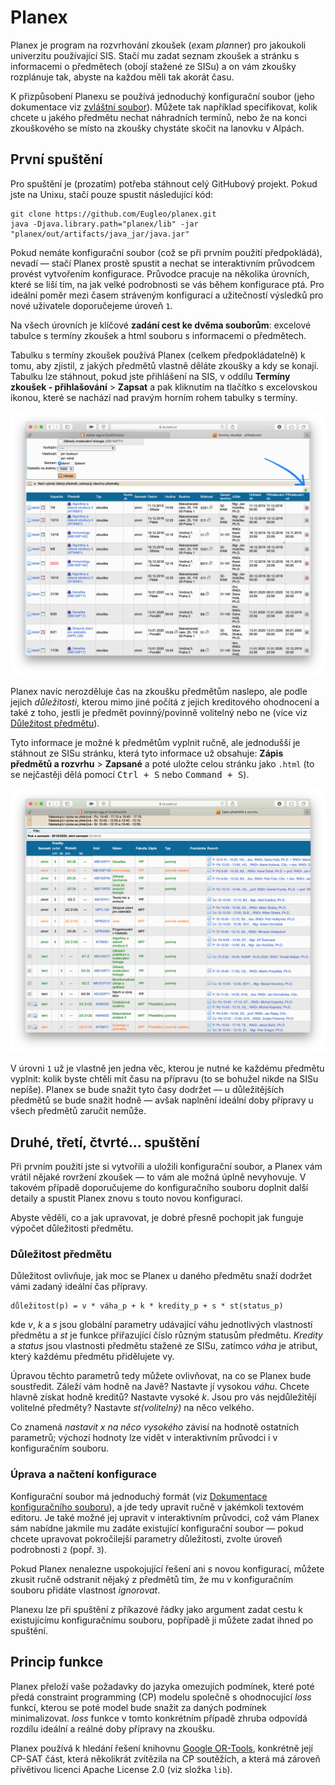 # Planex

Planex je program na rozvrhování zkoušek (*ex*am *plan*ner) pro jakoukoli univerzitu používající SIS. Stačí mu zadat seznam zkoušek a stránku s informacemi o předmětech (obojí stažené ze SISu) a on vám zkoušky rozplánuje tak, abyste na každou měli tak akorát času.

K přizpůsobení Planexu se používá jednoduchý konfigurační soubor (jeho dokumentace viz [zvláštní soubor](config-doc.md)). Můžete tak například specifikovat, kolik chcete u jakého předmětu nechat náhradních termínů, nebo že na konci zkouškového se místo na zkoušky chystáte skočit na lanovku v Alpách.

## První spuštění

Pro spuštění je (prozatím) potřeba stáhnout celý GitHubový projekt. Pokud jste na Unixu, stačí pouze spustit následující kód:

```shell script
git clone https://github.com/Eugleo/planex.git
java -Djava.library.path="planex/lib" -jar "planex/out/artifacts/java_jar/java.jar"
```  

Pokud nemáte konfigurační soubor (což se při prvním použití předpokládá), nevadí — stačí Planex prostě spustit a nechat se interaktivním průvodcem provést vytvořením konfigurace. Průvodce pracuje na několika úrovních, které se liší tím, na jak velké podrobnosti se vás během konfigurace ptá. Pro ideální  poměr mezi časem stráveným konfigurací a užitečností výsledků pro nové uživatele doporučejeme úroveň `1`.

Na všech úrovních je klíčové **zadání cest ke dvěma souborům**: excelové tabulce s termíny zkoušek a html souboru s informacemi o předmětech.

Tabulku s termíny zkoušek používá Planex (celkem předpokládatelně) k tomu, aby zjistil, z jakých předmětů vlastně děláte zkoušky a kdy se konají. Tabulku lze stáhnout, pokud jste přihlášení na SIS, v oddílu **Termíny zkoušek - přihlašování** > **Zapsat** a pak kliknutím na tlačítko s excelovskou ikonou, které se nachází nad pravým horním rohem tabulky s termíny.

![Kde přesně tlačítko najít](imgs/sis-xlsx.png)

Planex navíc nerozděluje čas na zkoušku předmětům naslepo, ale podle jejich *důležitosti*, kterou mimo jiné počítá z jejich kreditového ohodnocení a také z toho, jestli je předmět povinný/povinně volitelný nebo ne (více viz [Důležitost předmětu](#důležitost-předmětu)). 

Tyto informace je možné k předmětům vyplnit ručně, ale jednodušší je stáhnout ze SISu stránku, která tyto informace už obsahuje:  **Zápis předmětů a rozvrhu** > **Zapsané** a poté uložte celou stránku jako `.html` (to se nejčastěji dělá pomocí <kbd>Ctrl + S</kbd> nebo <kbd>Command + S</kbd>).

![Zápis předmětů a rozvrhu](imgs/sis-html.png)

V úrovni `1` už je vlastně jen jedna věc, kterou je nutné ke každému předmětu vyplnit: kolik byste chtěli mít času na přípravu (to se bohužel nikde na SISu nepíše). Planex se bude snažit tyto časy dodržet — u důležitějších předmětů se bude snažit hodně — avšak naplnění ideální doby přípravy u všech předmětů zaručit nemůže.

## Druhé, třetí, čtvrté... spuštění

Při prvním použití jste si vytvořili a uložili konfigurační soubor, a Planex vám vrátil nějaké rovržení zkoušek — to vám ale možná úplně nevyhovuje. V takovém případě doporučujeme do konfiguračního souboru doplnit další detaily a spustit Planex znovu s touto novou konfigurací.

Abyste věděli, co a jak upravovat, je dobré přesně pochopit jak funguje výpočet důležitosti předmětu.

### Důležitost předmětu

Důležitost ovlivňuje, jak moc se Planex u daného předmětu snaží dodržet vámi zadaný ideální čas přípravy.

```
důležitost(p) = v * váha_p + k * kredity_p + s * st(status_p)
```

kde *v*, *k* a *s* jsou globální parametry udávající váhu jednotlivých vlastností předmětu a *st* je funkce přiřazující číslo různým statusům předmětu. *Kredity* a *status* jsou vlastnosti předmětu stažené ze SISu, zatímco *váha* je atribut, který každému předmětu přidělujete vy.

Úpravou těchto parametrů tedy můžete ovlivňovat, na co se Planex bude soustředit. Záleží vám hodně na Javě? Nastavte jí vysokou *váhu*. Chcete hlavně získat hodně kreditů? Nastavte vysoké *k*. Jsou pro vás nejdůležitějí volitelné předměty? Nastavte *st(volitelný)* na něco velkého.

Co znamená *nastavit x na něco vysokého* závisí na hodnotě ostatních parametrů; výchozí hodnoty lze vidět v interaktivním průvodci i v konfiguračním souboru.

### Úprava a načtení konfigurace

Konfigurační soubor má jednoduchý formát (viz [Dokumentace konfiguračního souboru](config-doc.md)), a jde tedy upravit ručně v jakémkoli textovém editoru. Je také možné jej upravit v interaktivním průvodci, což vám Planex sám nabídne jakmile mu zadáte existující konfigurační soubor — pokud chcete upravovat pokročilejší parametry důležitosti, zvolte úroveň podrobnosti `2` (popř. `3`).

Pokud Planex nenalezne uspokojující řešení ani s novou konfigurací, můžete zkusit ručně odstranit nějaký z předmětů tím, že mu v konfiguračním souboru přidáte vlastnost *ignorovat*. 

Planexu lze při spuštění z příkazové řádky jako argument zadat cestu k existujícímu konfiguračnímu souboru, popřípadě ji můžete zadat ihned po spuštění. 

## Princip funkce

Planex přeloží vaše požadavky do jazyka omezujích podmínek, které poté předá constraint programming (CP) modelu společně s ohodnocující *loss* funkcí, kterou se poté model bude snažit za daných podmínek minimalizovat. *loss* funkce v tomto konkrétním případě zhruba odpovídá rozdílu ideální a reálné doby přípravy na zkoušku.

Planex používá k hledání řešení knihovnu [Google OR-Tools](https://github.com/google/or-tools), konkrétně její CP-SAT část, která několikrát zvítězila na CP soutěžích, a která má zároveň přívětivou licenci Apache License 2.0 (viz složka `lib`).

